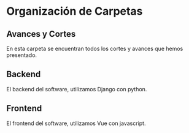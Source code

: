 # Organización de Carpetas

## Avances y Cortes 
En esta carpeta se encuentran todos los cortes y avances que hemos presentado.

## Backend 
El backend del software, utilizamos Django con python.

## Frontend
El frontend del software, utilizamos Vue con javascript.
